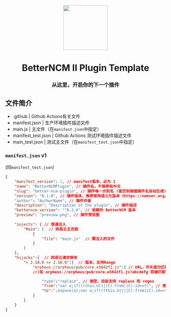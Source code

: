 <div align="center"><image width="140em" src="https://user-images.githubusercontent.com/66859419/183120498-1dede5b4-0666-4891-b95f-c3a812b3f12f.png" /></div>
<h1 align="center">BetterNCM II Plugin Template</h1>
<h3 align="center">从这里，开启你的下一个插件</h3>

## 文件简介

- .github | Github Actions有关文件
- manifest.json | 生产环境插件描述文件
- main.js | 主文件（在`manifest.json`中指定）
- manifest_test.json | Github Actions 测试环境插件描述文件
- main_test.json | 测试主文件（在`manifest_test.json`中指定）

### `manifest.json` v1
(同`manifest_test.json`)
```json
{
    "manifest_version": 1, // manifest版本，必为 1
    "name": "BetterNCMPlugin", // 插件名，不推荐有中文
    "slug": "better-ncm-plugin", // 插件唯一识别名 (留空则根据插件名自动生成)
    "version": "0.1.0", // 插件版本，推荐使用语义化版本（https://semver.org/）
    "author": "AuthorName", // 插件作者
    "description": "Description of the plugin", // 插件描述
    "betterncm_version": "^0.2.6", // 依赖的 BetterNCM 版本
    "preview": "preview.png", // 插件预览图
    
    "injects": { // 普通注入
        "Main": [  // 网易云主页面
            {
                "file": "main.js"  // 需注入的文件
            }
        ]
    },
    "hijacks":{  // 网易云请求修改
        "> 2.10.0 <= 2.10.6":{  // 版本，支持Range
            "orpheus://orpheus/pub/core.e5842f1.js":{ // URL，开头部分匹配即可
            //(如 orpheus://orpheus/pub/core.e5842f1.js?abcdefg 将被匹配到)

                "type":"replace", // 类型，目前支持 replace 和 regex
                "from":"var o;if(((this.U()||C).from||C).id==t)", // 搜索项
                "to":";expose(a);var o;if(((this.U()||C).from||C).id==t)" // 替换为
            }
        }
    }
}
```
